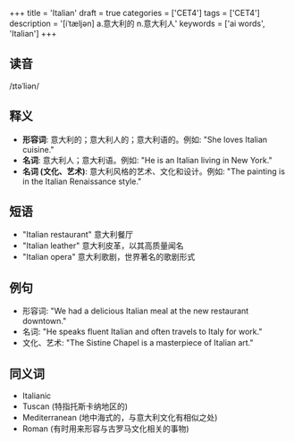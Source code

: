 +++
title = 'Italian'
draft = true
categories = ['CET4']
tags = ['CET4']
description = '[iˈtæljən] a.意大利的 n.意大利人'
keywords = ['ai words', 'Italian']
+++

## 读音
/ɪtəˈliən/

## 释义
- **形容词**: 意大利的；意大利人的；意大利语的。例如: "She loves Italian cuisine."
- **名词**: 意大利人；意大利语。例如: "He is an Italian living in New York."
- **名词 (文化、艺术)**: 意大利风格的艺术、文化和设计。例如: "The painting is in the Italian Renaissance style."

## 短语
- "Italian restaurant" 意大利餐厅
- "Italian leather" 意大利皮革，以其高质量闻名
- "Italian opera" 意大利歌剧，世界著名的歌剧形式

## 例句
- 形容词: "We had a delicious Italian meal at the new restaurant downtown."
- 名词: "He speaks fluent Italian and often travels to Italy for work."
- 文化、艺术: "The Sistine Chapel is a masterpiece of Italian art."

## 同义词
- Italianic
- Tuscan (特指托斯卡纳地区的)
- Mediterranean (地中海式的，与意大利文化有相似之处)
- Roman (有时用来形容与古罗马文化相关的事物)

